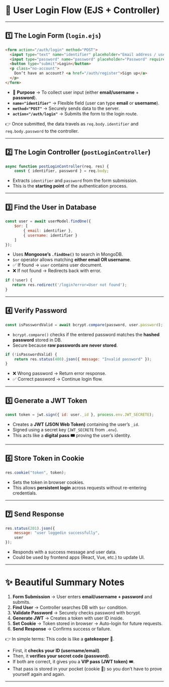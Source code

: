 
# 🔐 User Login Flow (EJS + Controller)

---

## 1️⃣ The Login Form (`login.ejs`)

```html
<form action="/auth/login" method="POST">
  <input type="text" name="identifier" placeholder="Email address / username" required>
  <input type="password" name="password" placeholder="Password" required>
  <button type="submit">Login</button>
  <p class="no-account">
    Don’t have an account? <a href="/auth/register">Sign up</a>
  </p>
</form>
```

* 📝 **Purpose** → To collect user input (either **email/username** + **password**).
* **`name="identifier"`** → Flexible field (user can type **email** or **username**).
* **`method="POST"`** → Securely sends data to the server.
* **`action="/auth/login"`** → Submits the form to the login route.

👉 Once submitted, the data travels as `req.body.identifier` and `req.body.password` to the controller.

---

## 2️⃣ The Login Controller (`postLoginController`)

```js
async function postLoginController(req, res) {
    const { identifier, password } = req.body;
```

* Extracts `identifier` and `password` from the form submission.
* This is the **starting point** of the authentication process.

---

## 3️⃣ Find the User in Database

```js
const user = await userModel.findOne({
    $or: [
        { email: identifier },
        { username: identifier }
    ]
});
```

* Uses **Mongoose’s `.findOne()`** to search in MongoDB.
* `$or` operator allows matching **either email OR username**.
* ✅ If found → `user` contains user document.
* ❌ If not found → Redirects back with error.

```js
if (!user) {
   return res.redirect('/login?error=User not found');
}
```

---

## 4️⃣ Verify Password

```js
const isPasswordValid = await bcrypt.compare(password, user.password);
```

* `bcrypt.compare()` checks if the entered password matches the **hashed password** stored in DB.
* Secure because **raw passwords are never stored**.

```js
if (!isPasswordValid) {
    return res.status(400).json({ message: "Invalid password" });
}
```

* ❌ Wrong password → Return error response.
* ✅ Correct password → Continue login flow.

---

## 5️⃣ Generate a JWT Token

```js
const token = jwt.sign({ id: user._id }, process.env.JWT_SECRETE);
```

* Creates a **JWT (JSON Web Token)** containing the user’s `_id`.
* Signed using a secret key (`JWT_SECRETE` from `.env`).
* This acts like a **digital pass 🎟️** proving the user’s identity.

---

## 6️⃣ Store Token in Cookie

```js
res.cookie("token", token);
```

* Sets the token in browser cookies.
* This allows **persistent login** across requests without re-entering credentials.

---

## 7️⃣ Send Response

```js
res.status(201).json({
    message: "user loggedin successfully",
    user
});
```

* Responds with a success message and user data.
* Could be used by frontend apps (React, Vue, etc.) to update UI.

---

# ✨ Beautiful Summary Notes

1. **Form Submission** → User enters **email/username + password** and submits.
2. **Find User** → Controller searches DB with `$or` condition.
3. **Validate Password** → Securely checks password with bcrypt.
4. **Generate JWT** → Creates a token with user ID inside.
5. **Set Cookie** → Token stored in browser → Auto-login for future requests.
6. **Send Response** → Confirms success or failure.

👉 In simple terms:
This code is like a **gatekeeper** 🛂.

* First, it **checks your ID (username/email)**.
* Then, it **verifies your secret code (password)**.
* If both are correct, it gives you a **VIP pass (JWT token)** 🎟️.
* That pass is stored in your pocket (cookie 🍪) so you don’t have to prove yourself again and again.

---